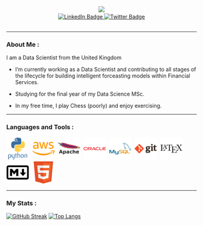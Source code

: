 <div id="header" align="center">
  <img src="https://media.giphy.com/media/ZVik7pBtu9dNS/giphy.gif" width="200"/>
  <div id="badges">
    <a href="https://www.linkedin.com/in/hazbuk/">
      <img src="https://img.shields.io/badge/LinkedIn-blue?style=for-the-badge&logo=linkedin&logoColor=white" alt="LinkedIn Badge"/>
    </a>
    <a href="https://twitter.com/HarrisBoyle6">
      <img src="https://img.shields.io/badge/Twitter-blue?style=for-the-badge&logo=twitter&logoColor=white" alt="Twitter Badge"/>
    </a>
  </div>

<img src="https://komarev.com/ghpvc/?username=HarrisBoyle&style=flat-square&color=blue" alt=""/>

</div>



---

### About Me :

I am a Data Scientist from the United Kingdom

- I’m currently working as a Data Scientist and contributing to all stages of the lifecycle for building intelligent forceasting models within Financial Services.

- Studying for the final year of my Data Science MSc.

- In my free time, I play Chess (poorly) and enjoy exercising.



---

### Languages and Tools :

<div>

  <img src="https://github.com/devicons/devicon/blob/master/icons/python/python-original-wordmark.svg" title="Python"  alt="Python" width="60" height="60"/>&nbsp;
  <img src="https://github.com/devicons/devicon/blob/master/icons/amazonwebservices/amazonwebservices-plain-wordmark.svg" title="AWS" alt="AWS" width="60" height="60"/>&nbsp;
  <img src="https://github.com/devicons/devicon/blob/master/icons/apache/apache-original-wordmark.svg" title="Apache" alt="Apache" width="60" height="60"/>&nbsp;
  <img src="https://github.com/devicons/devicon/blob/master/icons/oracle/oracle-original.svg" title="Oracle"  alt="Oracle" width="60" height="60"/>&nbsp;
  <img src="https://github.com/devicons/devicon/blob/master/icons/mysql/mysql-original-wordmark.svg" title="MySQL"  alt="MySQL" width="60" height="60"/>&nbsp;
  <img src="https://github.com/devicons/devicon/blob/master/icons/git/git-original-wordmark.svg" title="Git" alt="Git" width="60" height="60"/>&nbsp;
  <img src="https://github.com/devicons/devicon/blob/master/icons/latex/latex-original.svg" title="Latex"  alt="Latex" width="60" height="60"/>&nbsp;
  <img src="https://github.com/devicons/devicon/blob/master/icons/markdown/markdown-original.svg" title="Markdown" alt="Markdown" width="60" height="60"/>&nbsp;
  <img src="https://github.com/devicons/devicon/blob/master/icons/html5/html5-original.svg" title="HTML5" alt="HTML" width="60" height="60"/>
</div>


---

### My Stats :

[![GitHub Streak](http://github-readme-streak-stats.herokuapp.com?user=HarrisBoyle&theme=dark&background=000000)](https://git.io/streak-stats)
[![Top Langs](https://github-readme-stats.vercel.app/api/top-langs/?username=HarrisBoyle&layout=compact&theme=vision-friendly-dark)](https://github.com/anuraghazra/github-readme-stats)


